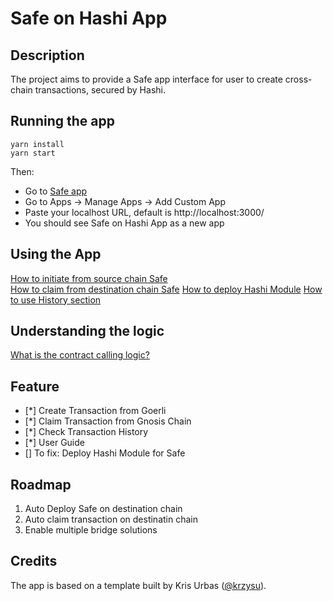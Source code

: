# Safe on Hashi App

## Description

The project aims to provide a Safe app interface for user to create cross-chain transactions, secured by Hashi.

## Running the app

```
yarn install
yarn start
```

Then:

- Go to [Safe app](https://safe.global/)
- Go to Apps -> Manage Apps -> Add Custom App
- Paste your localhost URL, default is http://localhost:3000/
- You should see Safe on Hashi App as a new app

## Using the App

[How to initiate from source chain Safe](/doc/HowTo.md#initiate-transactation-on-source-chain)  
[How to claim from destination chain Safe](/doc/HowTo.md#claim-transaction-on-destination-chain)
[How to deploy Hashi Module](/doc/HowTo.md#how-to-deploy-hashi-module)
[How to use History section](/doc/HowTo.md#how-to-use-history-section)

## Understanding the logic

[What is the contract calling logic?](/doc/Logic.md#understanding-the-workflow)

## Feature

- [*] Create Transaction from Goerli
- [*] Claim Transaction from Gnosis Chain
- [*] Check Transaction History
- [*] User Guide
- [] To fix: Deploy Hashi Module for Safe

## Roadmap

1. Auto Deploy Safe on destination chain
2. Auto claim transaction on destinatin chain
3. Enable multiple bridge solutions

## Credits

The app is based on a template built by Kris Urbas ([@krzysu](https://twitter.com/krzysu)).
